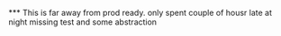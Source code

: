 *** This is far away from prod ready. only spent couple of housr late at night
missing test and some abstraction
